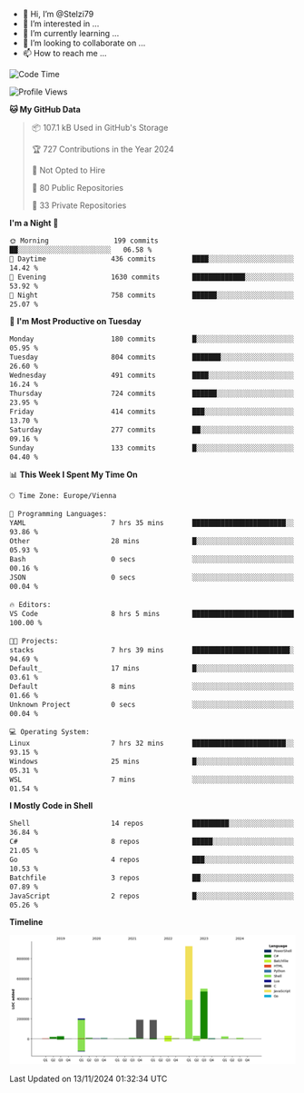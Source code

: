 - 👋 Hi, I’m @Stelzi79
- 👀 I’m interested in ...
- 🌱 I’m currently learning ...
- 💞️ I’m looking to collaborate on ...
- 📫 How to reach me ...

<!--START_SECTION:waka-->
![Code Time](http://img.shields.io/badge/Code%20Time-1%2C106%20hrs%2024%20mins-blue)

![Profile Views](http://img.shields.io/badge/Profile%20Views-0-blue)

**🐱 My GitHub Data** 

> 📦 107.1 kB Used in GitHub's Storage 
 > 
> 🏆 727 Contributions in the Year 2024
 > 
> 🚫 Not Opted to Hire
 > 
> 📜 80 Public Repositories 
 > 
> 🔑 33 Private Repositories 
 > 
**I'm a Night 🦉** 

```text
🌞 Morning                199 commits         ██░░░░░░░░░░░░░░░░░░░░░░░   06.58 % 
🌆 Daytime                436 commits         ████░░░░░░░░░░░░░░░░░░░░░   14.42 % 
🌃 Evening                1630 commits        █████████████░░░░░░░░░░░░   53.92 % 
🌙 Night                  758 commits         ██████░░░░░░░░░░░░░░░░░░░   25.07 % 
```
📅 **I'm Most Productive on Tuesday** 

```text
Monday                   180 commits         █░░░░░░░░░░░░░░░░░░░░░░░░   05.95 % 
Tuesday                  804 commits         ███████░░░░░░░░░░░░░░░░░░   26.60 % 
Wednesday                491 commits         ████░░░░░░░░░░░░░░░░░░░░░   16.24 % 
Thursday                 724 commits         ██████░░░░░░░░░░░░░░░░░░░   23.95 % 
Friday                   414 commits         ███░░░░░░░░░░░░░░░░░░░░░░   13.70 % 
Saturday                 277 commits         ██░░░░░░░░░░░░░░░░░░░░░░░   09.16 % 
Sunday                   133 commits         █░░░░░░░░░░░░░░░░░░░░░░░░   04.40 % 
```


📊 **This Week I Spent My Time On** 

```text
🕑︎ Time Zone: Europe/Vienna

💬 Programming Languages: 
YAML                     7 hrs 35 mins       ███████████████████████░░   93.86 % 
Other                    28 mins             █░░░░░░░░░░░░░░░░░░░░░░░░   05.93 % 
Bash                     0 secs              ░░░░░░░░░░░░░░░░░░░░░░░░░   00.16 % 
JSON                     0 secs              ░░░░░░░░░░░░░░░░░░░░░░░░░   00.04 % 

🔥 Editors: 
VS Code                  8 hrs 5 mins        █████████████████████████   100.00 % 

🐱‍💻 Projects: 
stacks                   7 hrs 39 mins       ████████████████████████░   94.69 % 
Default_                 17 mins             █░░░░░░░░░░░░░░░░░░░░░░░░   03.61 % 
Default                  8 mins              ░░░░░░░░░░░░░░░░░░░░░░░░░   01.66 % 
Unknown Project          0 secs              ░░░░░░░░░░░░░░░░░░░░░░░░░   00.04 % 

💻 Operating System: 
Linux                    7 hrs 32 mins       ███████████████████████░░   93.15 % 
Windows                  25 mins             █░░░░░░░░░░░░░░░░░░░░░░░░   05.31 % 
WSL                      7 mins              ░░░░░░░░░░░░░░░░░░░░░░░░░   01.54 % 
```

**I Mostly Code in Shell** 

```text
Shell                    14 repos            █████████░░░░░░░░░░░░░░░░   36.84 % 
C#                       8 repos             █████░░░░░░░░░░░░░░░░░░░░   21.05 % 
Go                       4 repos             ███░░░░░░░░░░░░░░░░░░░░░░   10.53 % 
Batchfile                3 repos             ██░░░░░░░░░░░░░░░░░░░░░░░   07.89 % 
JavaScript               2 repos             █░░░░░░░░░░░░░░░░░░░░░░░░   05.26 % 
```



**Timeline**

![Lines of Code chart](https://raw.githubusercontent.com/Stelzi79/Stelzi79/main/assets/bar_graph.png)


 Last Updated on 13/11/2024 01:32:34 UTC
<!--END_SECTION:waka-->

<!---
Stelzi79/Stelzi79 is a ✨ special ✨ repository because its `README.md` (this file) appears on your GitHub profile.
You can click the Preview link to take a look at your changes.
--->
